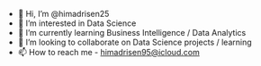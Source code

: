 - 👋 Hi, I’m @himadrisen25
- 👀 I’m interested in Data Science
- 🌱 I’m currently learning Business Intelligence / Data Analytics
- 💞️ I’m looking to collaborate on Data Science projects / learning
- 📫 How to reach me - himadrisen95@icloud.com

<!---
himadrisen25/himadrisen25 is a ✨ special ✨ repository because its `README.md` (this file) appears on your GitHub profile.
You can click the Preview link to take a look at your changes.
--->
